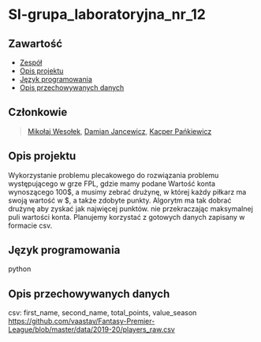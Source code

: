 # SI-grupa_laboratoryjna_nr_12
## Zawartość
* [Zespół](#Członkowie)
* [Opis projektu](#Opis-projektu)
* [Język programowania](#Język-programowania)
* [Opis przechowywanych danych](#Opis-przechowywanych-danych)
## Członkowie
>[Mikołaj Wesołek](https://github.com/wesoly97), [Damian Jancewicz](https://github.com/dilejt), [Kacper Pańkiewicz](https://github.com/kacperPankiewicz)



## Opis projektu
Wykorzystanie problemu plecakowego do rozwiązania problemu występującego w grze FPL, gdzie mamy podane Wartość konta wynoszącego 100$, a musimy zebrać drużynę, w której każdy piłkarz ma swoją wartość w $, a także zdobyte punkty. Algorytm ma tak dobrać drużynę aby zyskać jak najwięcej punktów. nie przekraczając maksymalnej puli wartości konta. Planujemy korzystać z gotowych danych zapisany w formacie csv.

## Język programowania
python

## Opis przechowywanych danych
csv: first_name, second_name, total_points, value_season <br/>
https://github.com/vaastav/Fantasy-Premier-League/blob/master/data/2019-20/players_raw.csv
